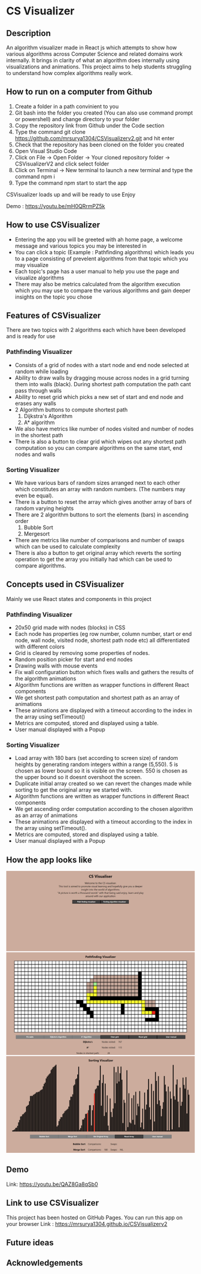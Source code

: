 # CS Visualizer
## Description
An algorithm visualizer made in React js which attempts to show how various algorithms across Computer Science and related domains work internally. It brings in clarity of what an algorithm does internally using visualizations and animations. This project aims to help students struggling to understand how complex algorithms really work. 

## How to run on a computer from Github
1. Create a folder in a path convinient to you
2. Git bash into the folder you created (You can also use command prompt or powershell) and change directory to your folder
3. Copy the repository link from Github under the Code section
4. Type the command git clone https://github.com/mrsurya1304/CSVisualizerv2.git and hit enter
5. Check that the repository has been cloned on the folder you created
6. Open Visual Studio Code
7. Click on File -> Open Folder -> Your cloned repository folder -> CSVisualizerV2 and click select folder
8. Click on Terminal -> New terminal to launch a new terminal and type the command npm i
9. Type the command npm start to start the app

CSVisualizer loads up and will be ready to use Enjoy

Demo : https://youtu.be/mH0QRrmPZ5k

## How to use CSVisualizer
- Entering the app you will be greeted with ah home page, a welcome message and various topics you may be interested in
- You can click a topic (Example : Pathfinding algorithms) which leads you to a page consisting of prevelent algorithms from that topic which you may visualize
- Each topic's page has a user manual to help you use the page and visualize algorithms
- There may also be metrics calculated from the algorithm execution which you may use to compare the various algorithms and gain deeper insights on the topic you chose

## Features of CSVisualizer
There are two topics with 2 algorithms each which have been developed and is ready for use

### Pathfinding Visualizer
- Consists of a grid of nodes with a start node and end node selected at random while loading
- Ability to draw walls by dragging mouse across nodes in a grid turning them into walls (black). During shortest path computation the path cant pass through walls
- Ability to reset grid which picks a new set of start and end node and erases any walls
- 2 Algorithm buttons to compute shortest path
  1. Dijkstra's Algorithm
  2. A* algorithm
- We also have metrics like number of nodes visited and number of nodes in the shortest path
- There is also a button to clear grid which wipes out any shortest path computation so you can compare algorithms on the same start, end nodes and walls

### Sorting Visualizer
- We have various bars of random sizes arranged next to each other which constitutes an array with random numbers. (The numbers may even be equal).
- There is a button to reset the array which gives another array of bars of random varying heights
- There are 2 algorithm buttons to sort the elements (bars) in ascending order
  1. Bubble Sort
  2. Mergesort
- There are metrics like number of comparisons and number of swaps which can be used to calculate complexity
- There is also a button to get original array which reverts the sorting operation to get the array you initially had which can be used to compare algorithms.

## Concepts used in CSVisualizer
Mainly we use React states and components in this project

### Pathfinding Visualizer
- 20x50 grid made with nodes (blocks) in CSS
- Each node has properties (eg row number, column number, start or end node, wall node, visited node, shortest path node etc) all differentiated with different colors
- Grid is cleared by removing some properties of nodes.
- Random position picker for start and end nodes
- Drawing walls with mouse events
- Fix wall configuration button which fixes walls and gathers the results of the algorithm animations
- Algorithm functions are written as wrapper functions in different React components
- We get shortest path computation and shortest path as an array of animations
- These animations are displayed with a timeout according to the index in the array using setTimeout()
- Metrics are computed, stored and displayed using a table.
- User manual displayed with a Popup

### Sorting Visualizer
- Load array with 180 bars (set according to screen size) of random heights by generating random integers within a range (5,550). 5 is chosen as lower bound so it is visible on the screen. 550 is chosen as the upper bound so it doesnt overshoot the screen.
- Duplicate initial array created so we can revert the changes made while sorting to get the original array we started with.
- Algorithm functions are written as wrapper functions in different React components
- We get ascending order computation according to the chosen algorithm as an array of animations
- These animations are displayed with a timeout according to the index in the array using setTimeout().
- Metrics are computed, stored and displayed using a table.
- User manual displayed with a Popup

## How the app looks like
![alt text](https://github.com/mrsurya1304/CSVisualizerv2/blob/main/samples/Sample1.png)
![alt text](https://github.com/mrsurya1304/CSVisualizerv2/blob/main/samples/Sample2.png)
![alt text](https://github.com/mrsurya1304/CSVisualizerv2/blob/main/samples/Sample3.png)

## Demo
Link: https://youtu.be/QAZ8Ga8qSb0

## Link to use CSVisualizer
This project has been hosted on GitHub Pages. You can run this app on your browser 
Link : https://mrsurya1304.github.io/CSVisualizerv2

## Future ideas

## Acknowledgements
